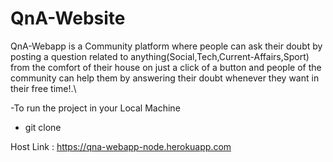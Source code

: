 # QnA-Website
QnA-Webapp is a Community platform where people can ask their doubt by posting a question  related to anything(Social,Tech,Current-Affairs,Sport) from the comfort of their house on just a click of a button and people of the community can help them by answering their doubt whenever they want in their free time!.\

-To run the project in your Local Machine
  - git clone 


Host Link : https://qna-webapp-node.herokuapp.com
